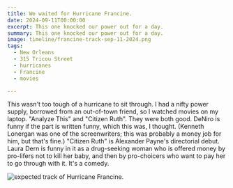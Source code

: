```yaml
---
title: We waited for Hurricane Francine.
date: 2024-09-11T00:00:00
excerpt: This one knocked our power out for a day.
summary: This one knocked our power out for a day.
image: timeline/francine-track-sep-11-2024.png
tags:
  - New Orleans
  - 315 Tricou Street
  - hurricanes
  - Francine
  - movies

---
```


This wasn't too tough of a hurricane to sit through. I had a nifty power supply, borrowed from an out-of-town friend, so I watched movies on my laptop.
"Analyze This" and "Citizen Ruth". They were both good. DeNiro is funny if the part is written funny, which this was, I thought. (Kenneth Lonergan was one of the screenwriters; this was probably a money job for him, but that's fine.) "Citizen Ruth" is Alexander Payne's directorial debut. Laura Dern is funny in it as a drug-seeking woman who is offered money by pro-lifers not to kill her baby, and then by pro-choicers who want to pay her to go through with it. It's a comedy.

![expected track of Hurricane Francine.](/static/img/timeline/francine-track-sep-11-2024.png)